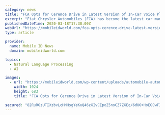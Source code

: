 ```yaml
---
category: news
title: "FCA Opts for Cerence Drive in Latest Version of In-Car Voice Platform"
excerpt: "Fiat Chrysler Automobiles (FCA) has become the latest car manufacturer to adopt Cerence Drive. The voice recognition solution has been integrated into Uconnect 5, the most recent version of FCA’s Uconnect in-car infotainment platform. Uconnect 5 will be deployed across FCA’s entire product line, allowing drivers to use the brand of their ..."
publishedDateTime: 2020-03-18T17:38:00Z
webUrl: "https://mobileidworld.com/fca-opts-cerence-drive-latest-version-uconnect-in-car-voice-platform-031804/"
type: article

provider:
  name: Mobile ID News
  domain: mobileidworld.com

topics:
  - Natural Language Processing
  - AI

images:
  - url: "https://mobileidworld.com/wp-content/uploads/automobile-automotive-car-228094-1024x683.jpg"
    width: 1024
    height: 683
    title: "FCA Opts for Cerence Drive in Latest Version of In-Car Voice Platform"

secured: "82RuROzUTIXzbvLcHMHsgYeKuQ46zXIvCEpoZ5noCZ7ZXEq/6dUO+HoEOCwFIsLo9tjpRYeJTPtbbDgYEXvGZKL/NFe8RR2s7m8y40RGP9FVCtHlgL0iHORgf0wjEPObSVtoovtQAvC+chWvmVsrXkM6HAnHL7u/Th1tzPDXjhKGLKzhMOBQTHbMQBgLKNlgKVO4iRyBVcCW+imh4QwfD9etgdtW3nVogfq1FJHOoZlkGO1dQdiQhC+fY3U42wbawOfYtNEPPlJwXABjEYTAv5dl8SpLUD9yI76qsG6USrwDQDOPhtY9/FGNppDQUnTI;cGGxLvCB2NBPyjZtSKvaIg=="
---
```


